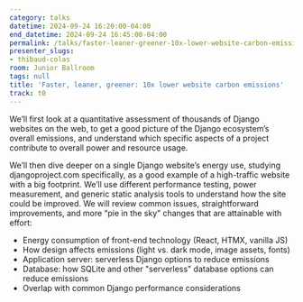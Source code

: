 ```yaml
---
category: talks
datetime: 2024-09-24 16:20:00-04:00
end_datetime: 2024-09-24 16:45:00-04:00
permalink: /talks/faster-leaner-greener-10x-lower-website-carbon-emissions/
presenter_slugs:
- thibaud-colas
room: Junior Ballroom
tags: null
title: 'Faster, leaner, greener: 10x lower website carbon emissions'
track: t0
---
```


We’ll first look at a quantitative assessment of thousands of Django websites on the web, to get a good picture of the Django ecosystem’s overall emissions, and understand which specific aspects of a project contribute to overall power and resource usage.

We’ll then dive deeper on a single Django website’s energy use, studying djangoproject.com specifically, as a good example of a high-traffic website with a big footprint. We’ll use different performance testing, power measurement, and generic static analysis tools to understand how the site could be improved. We will review common issues, straightforward improvements, and more “pie in the sky” changes that are attainable with effort:

- Energy consumption of front-end technology (React, HTMX, vanilla JS)
- How design affects emissions (light vs. dark mode, image assets, fonts)
- Application server: serverless Django options to reduce emissions
- Database: how SQLite and other "serverless" database options can reduce emissions
- Overlap with common Django performance considerations